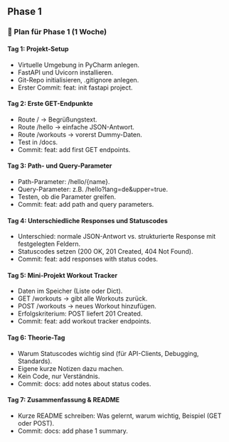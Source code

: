 
## Phase 1
### 📅 Plan für Phase 1 (1 Woche)
#### Tag 1: Projekt-Setup
- Virtuelle Umgebung in PyCharm anlegen.
- FastAPI und Uvicorn installieren.
- Git-Repo initialisieren, .gitignore anlegen.
- Erster Commit: feat: init fastapi project.

#### Tag 2: Erste GET-Endpunkte
- Route / → Begrüßungstext.
- Route /hello → einfache JSON-Antwort.
- Route /workouts → vorerst Dummy-Daten.
- Test in /docs.
- Commit: feat: add first GET endpoints.

#### Tag 3: Path- und Query-Parameter
- Path-Parameter: /hello/{name}.
- Query-Parameter: z.B. /hello?lang=de&upper=true.
- Testen, ob die Parameter greifen.
- Commit: feat: add path and query parameters.

#### Tag 4: Unterschiedliche Responses und Statuscodes
- Unterschied: normale JSON-Antwort vs. strukturierte Response mit festgelegten Feldern.
- Statuscodes setzen (200 OK, 201 Created, 404 Not Found).
- Commit: feat: add responses with status codes.

#### Tag 5: Mini-Projekt Workout Tracker
- Daten im Speicher (Liste oder Dict).
- GET /workouts → gibt alle Workouts zurück.
- POST /workouts → neues Workout hinzufügen.
- Erfolgskriterium: POST liefert 201 Created.
- Commit: feat: add workout tracker endpoints.

#### Tag 6: Theorie-Tag
- Warum Statuscodes wichtig sind (für API-Clients, Debugging, Standards).
- Eigene kurze Notizen dazu machen.
- Kein Code, nur Verständnis.
- Commit: docs: add notes about status codes.

#### Tag 7: Zusammenfassung & README
- Kurze README schreiben: Was gelernt, warum wichtig, Beispiel (GET oder POST).
- Commit: docs: add phase 1 summary.
